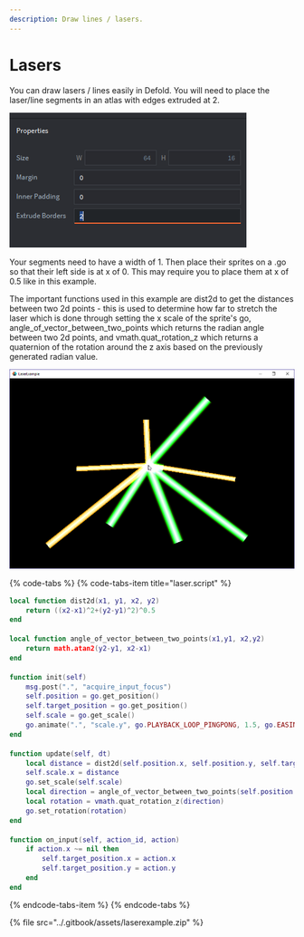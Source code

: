 ```yaml
---
description: Draw lines / lasers.
---
```


# Lasers

You can draw lasers / lines easily in Defold. You will need to place the laser/line segments in an atlas with edges extruded at 2.

![](../.gitbook/assets/2018-08-07-19_26_31-untitled-1-1070-group-1-rgb_8-_.png)

Your segments need to have a width of 1. Then place their sprites on a .go so that their left side is at x of 0. This may require you to place them at x of 0.5 like in this example.

The important functions used in this example are dist2d to get the distances between two 2d points - this is used to determine how far to stretch the laser which is done through setting the x scale of the sprite's go, angle\_of\_vector\_between\_two\_points which returns the radian angle between two 2d points, and vmath.quat\_rotation\_z which returns a quaternion of the rotation around the z axis based on the previously generated radian value. 

![](../.gitbook/assets/2018-08-07-19_25_17-laserexample.png)

{% code-tabs %}
{% code-tabs-item title="laser.script" %}
```lua
local function dist2d(x1, y1, x2, y2)
	return ((x2-x1)^2+(y2-y1)^2)^0.5
end

local function angle_of_vector_between_two_points(x1,y1, x2,y2) 
	return math.atan2(y2-y1, x2-x1) 
end

function init(self)
	msg.post(".", "acquire_input_focus")
	self.position = go.get_position()
	self.target_position = go.get_position()
	self.scale = go.get_scale()
	go.animate(".", "scale.y", go.PLAYBACK_LOOP_PINGPONG, 1.5, go.EASING_INOUTSINE, 1.2 + math.random(30) * 0.01)
end

function update(self, dt)
	local distance = dist2d(self.position.x, self.position.y, self.target_position.x, self.target_position.y)
	self.scale.x = distance
	go.set_scale(self.scale)
	local direction = angle_of_vector_between_two_points(self.position.x, self.position.y, self.target_position.x, self.target_position.y)
	local rotation = vmath.quat_rotation_z(direction)
	go.set_rotation(rotation)
end

function on_input(self, action_id, action)
	if action.x ~= nil then
		self.target_position.x = action.x
		self.target_position.y = action.y
	end
end


```
{% endcode-tabs-item %}
{% endcode-tabs %}

{% file src="../.gitbook/assets/laserexample.zip" %}




